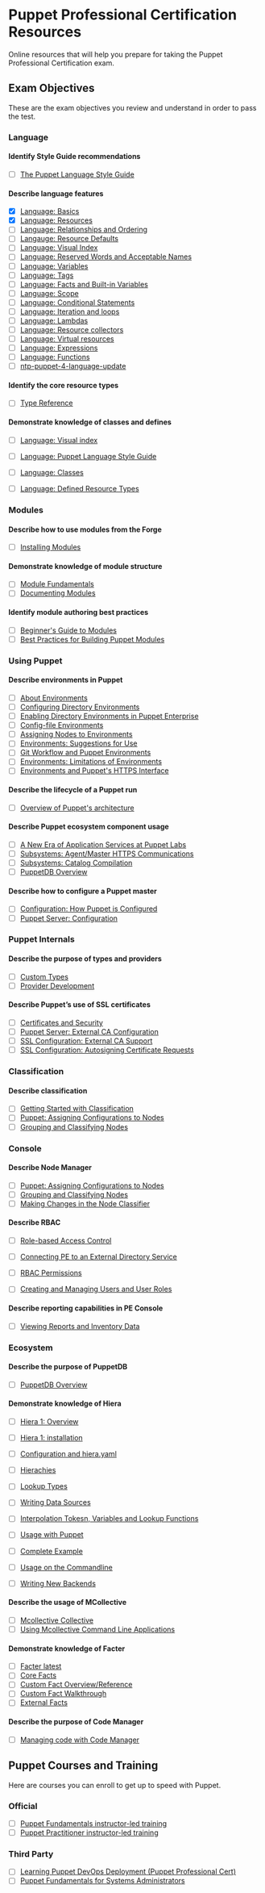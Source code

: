 
  
# Puppet Professional Certification Resources

Online resources that will help you prepare for taking the Puppet Professional Certification exam.

## Exam Objectives

These are the exam objectives you review and understand in order to pass the test. 

### Language

#### Identify Style Guide recommendations
- [ ] [The Puppet Language Style Guide](https://puppet.com/docs/puppet/latest/style_guide.html)

#### Describe language features
- [X] [Language: Basics](https://puppet.com/docs/puppet/latest/lang_summary.html)
- [X] [Language: Resources](https://puppet.com/docs/puppet/latest/lang_resources.html)
- [ ] [Language: Relationships and Ordering](https://puppet.com/docs/puppet/latest/lang_relationships.html)
- [ ] [Langauge: Resource Defaults](https://puppet.com/docs/puppet/latest/lang_defaults.html)
- [ ] [Language: Visual Index](https://puppet.com/docs/puppet/latest/lang_visual_index.html)
- [ ] [Language: Reserved Words and Acceptable Names](https://puppet.com/docs/puppet/latest/lang_reserved.html)
- [ ] [Language: Variables](https://puppet.com/docs/puppet/latest/lang_variables.html)
- [ ] [Language: Tags](https://puppet.com/docs/puppet/latest/lang_tags.html)
- [ ] [Language: Facts and Built-in Variables](https://puppet.com/docs/puppet/latest/lang_facts_and_builtin_vars.html)
- [ ] [Language: Scope](https://puppet.com/docs/puppet/latest/lang_scope.html)
- [ ] [Language: Conditional Statements](https://puppet.com/docs/puppet/latest/lang_conditional.html)
- [ ] [Language: Iteration and loops](https://docs.puppet.com/puppet/latest/lang_iteration.html)
- [ ] [Language: Lambdas](https://docs.puppet.com/puppet/latest/lang_lambdas.html)
- [ ] [Language: Resource collectors](https://docs.puppet.com/puppet/latest/lang_collectors.html)
- [ ] [Language: Virtual resources](https://docs.puppet.com/puppet/latest/lang_virtual.html)
- [ ] [Language: Expressions](https://puppet.com/docs/puppet/latest/lang_expressions.html)
- [ ] [Language: Functions](https://puppet.com/docs/puppet/latest/lang_functions.html)
- [ ] [ntp-puppet-4-language-update](https://puppet.com/blog/ntp-puppet-4-language-update)

#### Identify the core resource types
- [ ] [Type Reference](https://puppet.com/docs/puppet/latest/type.html)

#### Demonstrate knowledge of classes and defines
- [ ] [Language: Visual index](https://puppet.com/docs/puppet/latest/lang_visual_index.html)
- [ ] [Language: Puppet Language Style Guide](https://puppet.com/docs/puppet/latest/style_guide.html)
- [ ] [Language: Classes](https://puppet.com/docs/puppet/latest/lang_classes.html)
- [ ] [Language: Defined Resource Types](https://puppet.com/docs/puppet/latest/lang_defined_types.html)


### Modules

#### Describe how to use modules from the Forge
- [ ] [Installing Modules](https://puppet.com/docs/puppet/latest/modules_installing.html)

#### Demonstrate knowledge of module structure
- [ ] [Module Fundamentals](https://puppet.com/docs/puppet/latest/modules_fundamentals.html)
- [ ] [Documenting Modules](https://puppet.com/docs/puppet/latest/modules_documentation.html)

#### Identify module authoring best practices
- [ ] [Beginner's Guide to Modules](https://puppet.com/docs/guides/module_guides/bgtm.html)
- [ ] [Best Practices for Building Puppet Modules](https://puppetlabs.com/blog/best-practices-building-puppet-modules)

### Using Puppet

#### Describe environments in Puppet
- [ ] [About Environments](https://puppet.com/docs/puppet/latest/environments.html)
- [ ] [Configuring Directory Environments](https://puppet.com/docs/puppet/latest/environments_configuring.html)
- [ ] [Enabling Directory Environments in Puppet Enterprise](https://puppet.com/docs/puppet/latest/environments_configuring.html#enabling-directory-environments-in-puppet-enterprise)
- [ ] [Config-file Environments](https://puppet.com/docs/puppet/latest/environments_classic.html)
- [ ] [Assigning Nodes to Environments](https://puppet.com/docs/puppet/latest/environments_assigning.html)
- [ ] [Environments: Suggestions for Use](https://puppet.com/docs/puppet/latest/environments_suggestions.html)
- [ ] [Git Workflow and Puppet Environments](https://puppetlabs.com/blog/git-workflow-and-puppet-environments?_ga=1.219608607.74181882.1427164782)
- [ ] [Environments: Limitations of Environments](https://puppet.com/docs/puppet/latest/environments_limitations.html)
- [ ] [Environments and Puppet's HTTPS Interface](https://puppet.com/docs/puppet/latest/environments_https.html)

#### Describe the lifecycle of a Puppet run
- [ ] [Overview of Puppet's architecture](https://puppet.com/docs/puppet/5.3/architecture.html)

#### Describe Puppet ecosystem component usage
- [ ] [A New Era of Application Services at Puppet Labs](https://puppetlabs.com/blog/new-era-application-services-puppet-labs)
- [ ] [Subsystems: Agent/Master HTTPS Communications](https://puppet.com/docs/puppet/latest/subsystem_agent_master_comm.html)
- [ ] [Subsystems: Catalog Compilation](https://puppet.com/docs/puppet/latest/subsystem_catalog_compilation.html)
- [ ] [PuppetDB Overview](http://puppet.com/docs/puppetdb/latest/)

#### Describe how to configure a Puppet master
- [ ] [Configuration: How Puppet is Configured](https://puppet.com/docs/puppet/latest/config_about_settings.html)
- [ ] [Puppet Server: Configuration](https://puppet.com/docs/puppetserver/latest/configuration.html)

### Puppet Internals

#### Describe the purpose of types and providers
- [ ] [Custom Types](https://puppet.com/docs/guides/custom_types.html)
- [ ] [Provider Development](https://puppet.com/docs/guides/provider_development.html)

#### Describe Puppet’s use of SSL certificates
- [ ] [Certificates and Security](http://projects.puppetlabs.com/projects/1/wiki/certificates_and_security)
- [ ] [Puppet Server: External CA Configuration](https://puppet.com/docs/puppetserver/1.0/external_ca_configuration.html)
- [ ] [SSL Configuration: External CA Support](https://puppet.com/docs/puppet/latest/config_ssl_external_ca.html)
- [ ] [SSL Configuration: Autosigning Certificate Requests](https://puppet.com/docs/puppet/latest/ssl_autosign.html)

### Classification

#### Describe classification
- [ ] [Getting Started with Classification](https://puppet.com/docs/pe/latest/console_classes_groups_getting_started.html)
- [ ] [Puppet: Assigning Configurations to Nodes](https://puppet.com/docs/pe/latest/puppet_assign_configurations.html)
- [ ] [Grouping and Classifying Nodes](https://puppet.com/docs/pe/latest/console_classes_groups.html)

### Console

#### Describe Node Manager
- [ ] [Puppet: Assigning Configurations to Nodes](https://puppet.com/docs/pe/latest/puppet_assign_configurations.html)
- [ ] [Grouping and Classifying Nodes](https://puppet.com/docs/pe/latest/console_classes_groups.html)
- [ ] [Making Changes in the Node Classifier](https://puppet.com/docs/pe/latest/console_classes_groups_making_changes.html)

#### Describe RBAC
- [ ] [Role-based Access Control](https://puppet.com/docs/pe/latest/rbac_intro.html)
- [ ] [Connecting PE to an External Directory Service](https://puppet.com/docs/pe/latest/rbac_ldap.html)
- [ ] [RBAC Permissions](https://puppet.com/docs/pe/latest/rbac_permissions.html)
- [ ] [Creating and Managing Users and User Roles](https://puppet.com/docs/pe/latest/rbac_user_roles.html)


#### Describe reporting capabilities in PE Console
- [ ] [Viewing Reports and Inventory Data](https://puppet.com/docs/pe/latest/console_reports.html)

### Ecosystem

#### Describe the purpose of PuppetDB
- [ ] [PuppetDB Overview](http://puppet.com/docs/puppetdb/latest/)

#### Demonstrate knowledge of Hiera
- [ ] [Hiera 1: Overview](http://puppet.com/docs/hiera/latest/)
- [ ] [Hiera 1: installation](http://puppet.com/docs/hiera/latest/installing.html)
- [ ] [Configuration and hiera.yaml](https://puppet.com/docs/hiera/latest/configuring.html)
- [ ] [Hierachies](https://puppet.com/docs/hiera/latest/hierarchy.html)
- [ ] [Lookup Types](https://puppet.com/docs/hiera/latest/lookup_types.html)
- [ ] [Writing Data Sources](https://puppet.com/docs/hiera/latest/data_sources.html)
- [ ] [Interpolation Tokesn, Variables and Lookup Functions](https://puppet.com/docs/hiera/latest/variables.html)
- [ ] [Usage with Puppet](https://puppet.com/docs/hiera/latest/puppet.html)
- [ ] [Complete Example](https://puppet.com/docs/hiera/latest/complete_example.html)
- [ ] [Usage on the Commandline](https://puppet.com/docs/hiera/latest/command_line.html)
- [ ] [Writing New Backends](https://puppet.com/docs/hiera/latest/custom_backends.html)


#### Describe the usage of MCollective
- [ ] [Mcollective Collective](https://puppet.com/docs/mcollective/current/index.html)
- [ ] [Using Mcollective Command Line Applications](https://puppet.com/docs/mcollective/current/reference/basic/basic_cli_usage.html)

#### Demonstrate knowledge of Facter
- [ ] [Facter latest](http://puppet.com/docs/facter/latest/)
- [ ] [Core Facts](http://puppet.com/docs/facter/latest/core_facts.html)
- [ ] [Custom Fact Overview/Reference](http://puppet.com/docs/facter/latest/fact_overview.html)
- [ ] [Custom Fact Walkthrough](http://puppet.com/docs/facter/latest/custom_facts.html)
- [ ] [External Facts](http://puppet.com/docs/facter/latest/custom_facts.html#external-facts)

#### Describe the purpose of Code Manager

- [ ] [Managing code with Code Manager](https://puppet.com/docs/pe/latest/code_mgr.html)

## Puppet Courses and Training

Here are courses you can enroll to get up to speed with Puppet.

### Official

- [ ] [Puppet Fundamentals instructor-led training](https://learn.puppet.com/instructor-led-training/puppet-fundamentals)
- [ ] [Puppet Practitioner instructor-led training](https://learn.puppet.com/instructor-led-training/puppet-practitioner)

### Third Party
- [ ] [Learning Puppet DevOps Deployment (Puppet Professional Cert)](https://linuxacademy.com/devops/training/course/name/learning-puppet)
- [ ] [Puppet Fundamentals for Systems Administrators](http://www.pluralsight.com/courses/puppet-system-administrators-fundamentals)
